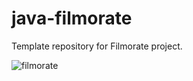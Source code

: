 # java-filmorate
Template repository for Filmorate project.

![filmorate](https://user-images.githubusercontent.com/112573026/220014453-4044caa2-4aac-40e7-aea2-b6a4972902b7.png)


